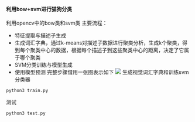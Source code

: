 #### 利用bow+svm进行猫狗分类
利用opencv中的bow类和svm类
主要流程：
- 特征提取与描述子生成
- 生成词汇字典，通过k-means对描述子数据进行聚类分析，生成k个聚类，得到每个聚类中心的数据，根据每个描述子到这些聚类中心的距离，决定了它属于哪个聚类
- SVM分类训练与模型生成
- 使用模型预测
完整步骤借用一张图表示如下
![](https://mmbiz.qpic.cn/mmbiz_png/urgCdYOG5QcgoUhIPruxxa6Q56s8frLRAibwLNHNyTayWeVmXNdFhsqJ4WDicJD46XDhbcweHUqCaHjVDao9kzNA/640?wx_fmt=png&tp=webp&wxfrom=5&wx_lazy=1&wx_co=1)
生成视觉词汇字典和训练svm分类器
```
python3 train.py
```
测试
```
python3 test.py
```